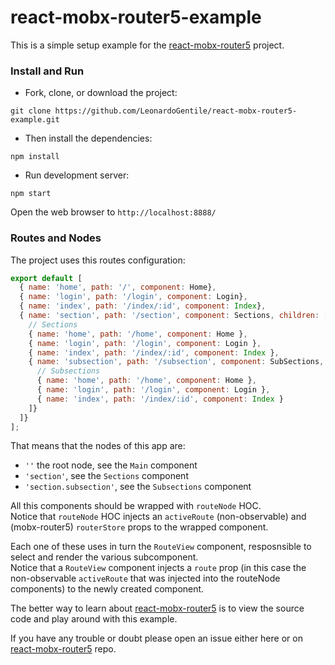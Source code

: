 # react-mobx-router5-example 
  
This is a simple setup example for the [react-mobx-router5](https://github.com/LeonardoGentile/react-mobx-router5) project.

### Install and Run

* Fork, clone, or download the project:

```
git clone https://github.com/LeonardoGentile/react-mobx-router5-example.git
```

* Then install the dependencies:

```
npm install
```

* Run development server:

```
npm start
```

Open the web browser to `http://localhost:8888/`

### Routes and Nodes

The project uses this routes configuration:

```javascript
export default [
  { name: 'home', path: '/', component: Home},
  { name: 'login', path: '/login', component: Login},
  { name: 'index', path: '/index/:id', component: Index},
  { name: 'section', path: '/section', component: Sections, children: [
    // Sections
    { name: 'home', path: '/home', component: Home },
    { name: 'login', path: '/login', component: Login },
    { name: 'index', path: '/index/:id', component: Index },
    { name: 'subsection', path: '/subsection', component: SubSections, children: [
      // Subsections
      { name: 'home', path: '/home', component: Home },
      { name: 'login', path: '/login', component: Login },
      { name: 'index', path: '/index/:id', component: Index }
    ]}
  ]}
];

```

That means that the nodes of this app are:

  - `''` the root node, see the `Main` component
  - `'section'`, see the `Sections` component
  - `'section.subsection'`, see the `Subsections` component
  
All this components should be wrapped with `routeNode` HOC.  
Notice that `routeNode` HOC injects an `activeRoute` (non-observable) and (mobx-router5) `routerStore` props to the wrapped component.

Each one of these uses in turn the `RouteView` component, resposnsible to select and render the various
subcomponent.  
Notice that a `RouteView` component injects a `route` prop (in this case the non-observable `activeRoute` that was injected into the routeNode components) to the newly created component.

The better way to learn about [react-mobx-router5](https://github.com/LeonardoGentile/react-mobx-router5) is to view the source code and play around with this example.

If you have any trouble or doubt please open an issue either here or on [react-mobx-router5](https://github.com/LeonardoGentile/react-mobx-router5) repo.


